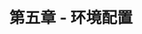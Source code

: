 <!--
 * @Author: Reiner
 * @Date: 2022-05-24 16:27:26
 * @LastEditors: Do not edit
 * @LastEditTime: 2022-05-24 16:27:59
 * @FilePath: \reiner-blog\docs\pages\posts\mini-vue_5.md
 * @Description: 第五章 - 环境配置
-->
# 第五章 - 环境配置